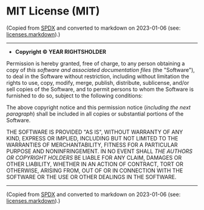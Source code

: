 # MIT License (MIT)

(Copied from [SPDX](https://spdx.org/licenses/MIT.html) and converted to markdown on 2023-01-06 (see: [licenses.markdown](https://codeberg.org/yelosan/licenses.markdown)).)

---

- **Copyright © YEAR RIGHTSHOLDER**

Permission is hereby granted, free of charge, to any person obtaining a copy of *this software and associated documentation files* (the "Software"), to deal in the Software without restriction, including without limitation the rights to use, copy, modify, merge, publish, distribute, sublicense, and/or sell copies of the Software, and to permit persons to whom the Software is furnished to do so, subject to the following conditions:

The above copyright notice and this permission notice (*including the next paragraph*) shall be included in all copies or substantial portions of the Software.

THE SOFTWARE IS PROVIDED "AS IS", WITHOUT WARRANTY OF ANY KIND, EXPRESS OR IMPLIED, INCLUDING BUT NOT LIMITED TO THE WARRANTIES OF MERCHANTABILITY, FITNESS FOR A PARTICULAR PURPOSE AND NONINFRINGEMENT. IN NO EVENT SHALL *THE AUTHORS OR COPYRIGHT HOLDERS* BE LIABLE FOR ANY CLAIM, DAMAGES OR OTHER LIABILITY, WHETHER IN AN ACTION OF CONTRACT, TORT OR OTHERWISE, ARISING FROM, OUT OF OR IN CONNECTION WITH THE SOFTWARE OR THE USE OR OTHER DEALINGS IN THE SOFTWARE.

---

(Copied from [SPDX](https://spdx.org/licenses/MIT.html) and converted to markdown on 2023-01-06 (see: [licenses.markdown](https://codeberg.org/yelosan/licenses.markdown)).)
